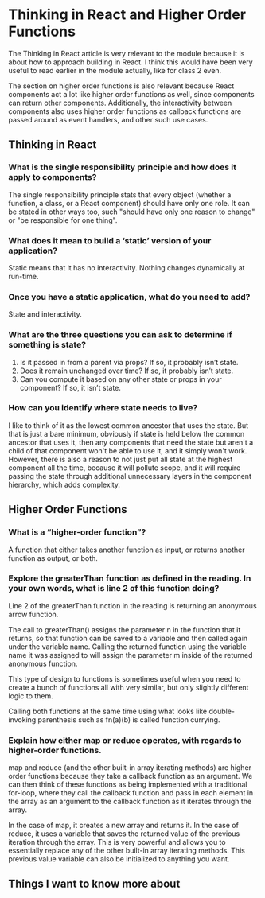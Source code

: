 
# Thinking in React and Higher Order Functions

The Thinking in React article is very relevant to the module because it is about how to approach building in React. I think this would have been very useful to read earlier in the module actually, like for class 2 even.

The section on higher order functions is also relevant because React components act a lot like higher order functions as well, since components can return other components. Additionally, the interactivity between components also uses higher order functions as callback functions are passed around as event handlers, and other such use cases.

## Thinking in React

### What is the single responsibility principle and how does it apply to components?

The single responsibility principle stats that every object (whether a function, a class, or a React component) should have only one role. It can be stated in other ways too, such "should have only one reason to change" or "be responsible for one thing".

### What does it mean to build a ‘static’ version of your application?

Static means that it has no interactivity. Nothing changes dynamically at run-time.

### Once you have a static application, what do you need to add?

State and interactivity.

### What are the three questions you can ask to determine if something is state?

1. Is it passed in from a parent via props? If so, it probably isn’t state.
2. Does it remain unchanged over time? If so, it probably isn’t state.
3. Can you compute it based on any other state or props in your component? If so, it isn’t state.

### How can you identify where state needs to live?

I like to think of it as the lowest common ancestor that uses the state. But that is just a bare minimum, obviously if state is held below the common ancestor that uses it, then any components that need the state but aren't a child of that component won't be able to use it, and it simply won't work. However, there is also a reason to not just put all state at the highest component all the time, because it will pollute scope, and it will require passing the state through additional unnecessary layers in the component hierarchy, which adds complexity.

## Higher Order Functions

### What is a “higher-order function”?

A function that either takes another function as input, or returns another function as output, or both.

### Explore the greaterThan function as defined in the reading. In your own words, what is line 2 of this function doing?

Line 2 of the greaterThan function in the reading is returning an anonymous arrow function.

The call to greaterThan() assigns the parameter n in the function that it returns, so that function can be saved to a variable and then called again under the variable name. Calling the returned function using the variable name it was assigned to will assign the parameter m inside of the returned anonymous function.

This type of design to functions is sometimes useful when you need to create a bunch of functions all with very similar, but only slightly different logic to them.

Calling both functions at the same time using what looks like double-invoking parenthesis such as fn(a)(b) is called function currying.

### Explain how either map or reduce operates, with regards to higher-order functions.

map and reduce (and the other built-in array iterating methods) are higher order functions because they take a callback function as an argument. We can then think of these functions as being implemented with a traditional for-loop, where they call the callback function and pass in each element in the array as an argument to the callback function as it iterates through the array.

In the case of map, it creates a new array and returns it. In the case of reduce, it uses a variable that saves the returned value of the previous iteration through the array. This is very powerful and allows you to essentially replace any of the other built-in array iterating methods. This previous value variable can also be initialized to anything you want.

## Things I want to know more about
